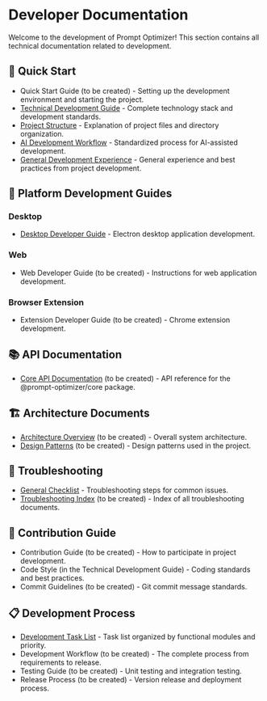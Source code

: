 # Developer Documentation

Welcome to the development of Prompt Optimizer! This section contains all technical documentation related to development.

## 🚀 Quick Start

-   Quick Start Guide (to be created) - Setting up the development environment and starting the project.
-   [Technical Development Guide](./technical-development-guide.md) - Complete technology stack and development standards.
-   [Project Structure](./project-structure.md) - Explanation of project files and directory organization.
-   [AI Development Workflow](./ai-development-workflow.md) - Standardized process for AI-assisted development.
-   [General Development Experience](./general-experience.md) - General experience and best practices from project development.

## 📱 Platform Development Guides

### Desktop
-   [Desktop Developer Guide](./desktop-developer-guide.md) - Electron desktop application development.

### Web
-   Web Developer Guide (to be created) - Instructions for web application development.

### Browser Extension
-   Extension Developer Guide (to be created) - Chrome extension development.

## 📚 API Documentation

-   [Core API Documentation](./api/core-api.md) (to be created) - API reference for the @prompt-optimizer/core package.

## 🏗️ Architecture Documents

-   [Architecture Overview](./architecture/overview.md) (to be created) - Overall system architecture.
-   [Design Patterns](./architecture/design-patterns.md) (to be created) - Design patterns used in the project.

## 🔧 Troubleshooting

-   [General Checklist](./troubleshooting/general-checklist.md) - Troubleshooting steps for common issues.
-   [Troubleshooting Index](./troubleshooting/README.md) (to be created) - Index of all troubleshooting documents.

## 🤝 Contribution Guide

-   Contribution Guide (to be created) - How to participate in project development.
-   Code Style (in the Technical Development Guide) - Coding standards and best practices.
-   Commit Guidelines (to be created) - Git commit message standards.

## 📋 Development Process

-   [Development Task List](./todo.md) - Task list organized by functional modules and priority.
-   Development Workflow (to be created) - The complete process from requirements to release.
-   Testing Guide (to be created) - Unit testing and integration testing.
-   Release Process (to be created) - Version release and deployment process.
